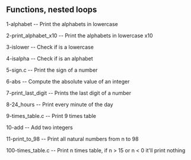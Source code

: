 Functions, nested loops
-------------------------

1-alphabet -- Print the alphabets in lowercase

2-print_alphabet_x10 -- Print the alphabets in lowercase x10

3-islower -- Check if is a lowercase

4-isalpha -- Check if is an alphabet

5-sign.c -- Print the sign of a number

6-abs -- Compute the absolute value of an integer

7-print_last_digit -- Prints the last digit of a number

8-24_hours -- Print every minute of the day

9-times_table.c -- Print 9 times table

10-add -- Add two integers

11-print_to_98 -- Print all natural numbers from n to 98

100-times_table.c -- Print n times table, if n > 15 or n < 0 it'll print nothing



